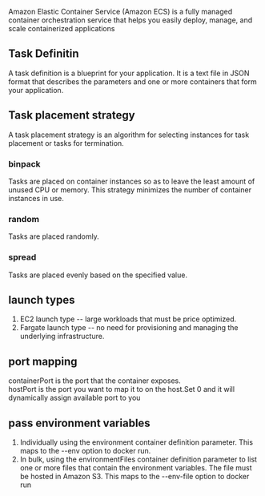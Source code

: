 Amazon Elastic Container Service (Amazon ECS) is a fully managed container orchestration service that helps you easily deploy, manage, and scale containerized applications
## Task Definitin
A task definition is a blueprint for your application. It is a text file in JSON format that describes the parameters and one or more containers that form your application.
## Task placement strategy
A task placement strategy is an algorithm for selecting instances for task placement or tasks for termination. 
### binpack 
Tasks are placed on container instances so as to leave the least amount of unused CPU or memory. This strategy minimizes the number of container instances in use. 
### random 
Tasks are placed randomly. 
### spread 
Tasks are placed evenly based on the specified value.
## launch types
1. EC2 launch type -- large workloads that must be price optimized.  
2. Fargate launch type -- no need for provisioning and managing the underlying infrastructure.  
## port mapping
containerPort is the port that the container exposes.  
hostPort is the port you want to map it to on the host.Set 0 and it will dynamically assign available port to you  
## pass environment variables
1. Individually using the environment container definition parameter. This maps to the --env option to docker run.
2. In bulk, using the environmentFiles container definition parameter to list one or more files that contain the environment variables. The file must be hosted in Amazon S3. This maps to the --env-file option to docker run  

